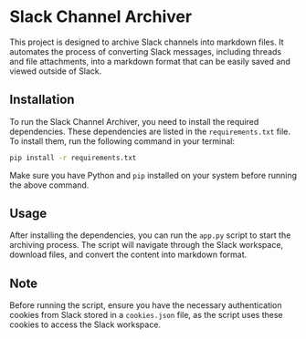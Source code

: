 # Slack Channel Archiver

This project is designed to archive Slack channels into markdown files. It automates the process of converting Slack messages, including threads and file attachments, into a markdown format that can be easily saved and viewed outside of Slack.

## Installation

To run the Slack Channel Archiver, you need to install the required dependencies. These dependencies are listed in the `requirements.txt` file. To install them, run the following command in your terminal:

```bash
pip install -r requirements.txt
```

Make sure you have Python and `pip` installed on your system before running the above command.

## Usage

After installing the dependencies, you can run the `app.py` script to start the archiving process. The script will navigate through the Slack workspace, download files, and convert the content into markdown format.

## Note

Before running the script, ensure you have the necessary authentication cookies from Slack stored in a `cookies.json` file, as the script uses these cookies to access the Slack workspace.

